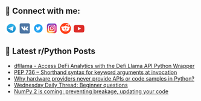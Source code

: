 ## 🔎 Connect with me:
[<img src="https://github.com/bullbesh/bullbesh/blob/main/images/Telegram.png" width="32" height="32" />](https://t.me/bullbesh)
[<img src="https://github.com/bullbesh/bullbesh/blob/main/images/VK.png" width="32" height="32" />](https://vk.com/bullbesh)
[<img src="https://github.com/bullbesh/bullbesh/blob/main/images/Twitter.png" width="32" height="32" />](https://twitter.com/bullbesh1)
[<img src="https://github.com/bullbesh/bullbesh/blob/main/images/Instagram.png" width="32" height="32" />](https://www.instagram.com/bullbesh)
[<img src="https://github.com/bullbesh/bullbesh/blob/main/images/Reddit.png" width="32" height="32" />](https://www.reddit.com/user/bullbesh)
[<img src="https://github.com/bullbesh/bullbesh/blob/main/images/YouTube.png" width="32" height="32" />](https://www.youtube.com/channel/UCtfjRs6uzgq5mfm8S06WTcg)

## 📕 Latest r/Python Posts
<!-- BLOG-POST-LIST:START -->
- [dfllama - Access DeFi Analytics with the Defi Llama API Python Wrapper](https://www.reddit.com/r/Python/comments/193eyyo/dfllama_access_defi_analytics_with_the_defi_llama/)
- [PEP 736 – Shorthand syntax for keyword arguments at invocation](https://www.reddit.com/r/Python/comments/1934p64/pep_736_shorthand_syntax_for_keyword_arguments_at/)
- [Why hardware providers never provide APIs or code samples in Python?](https://www.reddit.com/r/Python/comments/1931p64/why_hardware_providers_never_provide_apis_or_code/)
- [Wednesday Daily Thread: Beginner questions](https://www.reddit.com/r/Python/comments/192tx0l/wednesday_daily_thread_beginner_questions/)
- [NumPy 2 is coming: preventing breakage, updating your code](https://www.reddit.com/r/Python/comments/192pccr/numpy_2_is_coming_preventing_breakage_updating/)
<!-- BLOG-POST-LIST:END -->
